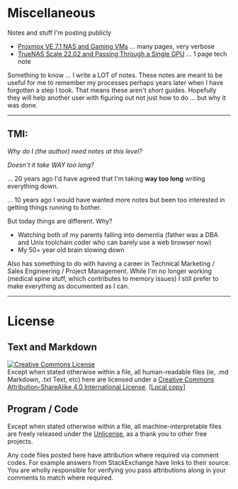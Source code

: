 # Miscellaneous

Notes and stuff I'm posting publicly

* [Proxmox VE 7.1 NAS and Gaming VMs](proxmoxVE71/README.md) ... many pages, very verbose
* [TrueNAS Scale 22.02 and Passing Through a Single GPU](TrueNAS_Scale_driverctl.md) ... 1 page tech note

Something to know ... I write a LOT of notes. These notes are meant to be useful for me to remember my processes perhaps years later when I have forgotten a step I took. That means these aren't *short* guides. Hopefully they will help another user with figuring out not just how to do ... but why it was done. 

---

## TMI:

*Why do I (the author) need notes at this level?*

*Doesn't it take WAY too long?*

... 20 years ago I'd have agreed that I'm taking **way too long** writing everything down. 

... 10 years ago I would have wanted more notes but been too interested in getting things running to bother. 

But today things are different. Why?

* Watching both of my parents falling into dementia (father was a DBA and Unix toolchain coder who can barely use a web browser now)
* My 50+ year old brain slowing down

Also has something to do with having a career in Technical Marketing / Sales Engineering / Project Management. While I'm no longer working (medical spine stuff, which contributes to memory issues) I still prefer to make everything as documented as I can. 


---

# License

## Text and Markdown

[![Creative Commons License](https://i.creativecommons.org/l/by-sa/4.0/88x31.png)](http://creativecommons.org/licenses/by-sa/4.0/)  
Except when stated otherwise within a file, all human-readable files (ie, .md Markdown, .txt Text, etc) here are licensed under a [Creative Commons Attribution-ShareAlike 4.0 International License](http://creativecommons.org/licenses/by-sa/4.0/). [[Local copy](LICENSE-cca4-sharealike)]

## Program / Code

Except when stated otherwise within a file, all machine-interpretable files are freely released under the [Unlicense](UNLICENSE), as a thank you to other free projects.

Any code files posted here have attribution where required via comment codes. For example answers from StackExchange have links to their source. You are wholly responsible for verifying you pass attributions along in your comments to match where required. 

